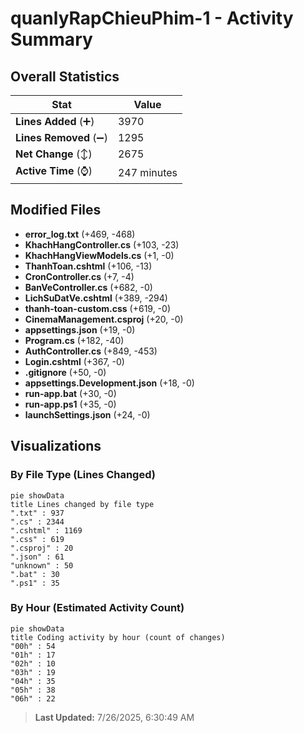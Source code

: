# quanlyRapChieuPhim-1 - Activity Summary 

## Overall Statistics

| Stat                   | Value                                                             |
| ---------------------- | ----------------------------------------------------------------- |
| **Lines Added** (➕)   | 3970                                          |
| **Lines Removed** (➖) | 1295                                        |
| **Net Change** (↕)    | 2675                |
| **Active Time** (⌚)   | 247 minutes |


## Modified Files
- **error_log.txt** (+469, -468)
- **KhachHangController.cs** (+103, -23)
- **KhachHangViewModels.cs** (+1, -0)
- **ThanhToan.cshtml** (+106, -13)
- **CronController.cs** (+7, -4)
- **BanVeController.cs** (+682, -0)
- **LichSuDatVe.cshtml** (+389, -294)
- **thanh-toan-custom.css** (+619, -0)
- **CinemaManagement.csproj** (+20, -0)
- **appsettings.json** (+19, -0)
- **Program.cs** (+182, -40)
- **AuthController.cs** (+849, -453)
- **Login.cshtml** (+367, -0)
- **.gitignore** (+50, -0)
- **appsettings.Development.json** (+18, -0)
- **run-app.bat** (+30, -0)
- **run-app.ps1** (+35, -0)
- **launchSettings.json** (+24, -0)

## Visualizations

### By File Type (Lines Changed)

```mermaid
pie showData
title Lines changed by file type
".txt" : 937
".cs" : 2344
".cshtml" : 1169
".css" : 619
".csproj" : 20
".json" : 61
"unknown" : 50
".bat" : 30
".ps1" : 35
```

### By Hour (Estimated Activity Count)

```mermaid
pie showData
title Coding activity by hour (count of changes)
"00h" : 54
"01h" : 17
"02h" : 10
"03h" : 19
"04h" : 35
"05h" : 38
"06h" : 22
```


> **Last Updated:** 7/26/2025, 6:30:49 AM